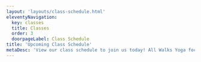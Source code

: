 ```yaml
---
layout: 'layouts/class-schedule.html'
eleventyNavigation:
  key: classes
  title: Classes
  order: 3
  doorpageLabel: Class Schedule
title: 'Upcoming Class Schedule'
metaDesc: 'View our class schedule to join us today! All Walks Yoga focuses on accessible yoga to bring everyone together regardless of race, gender, sexual orientation, body type, body ability, or fitness level. No matter where you are in your walk of life, all are welcome, together.'
---
```

